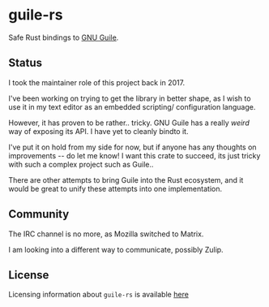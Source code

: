 # guile-rs

Safe Rust bindings to [GNU Guile][gnu_guile].

## Status

I took the maintainer role of this project back in 2017.

I've been working on trying to get the library in better shape, as I
wish to use it in my text editor as an embedded scripting/
configuration language.

However, it has proven to be rather.. tricky. GNU Guile has a really
_weird_ way of exposing its API. I have yet to cleanly bindto it.

I've put it on hold from my side for now, but if anyone has any
thoughts on improvements -- do let me know! I want this crate to
succeed, its just tricky with such a complex project such as Guile..

There are other attempts to bring Guile into the Rust ecosystem, and
it would be great to unify these attempts into one implementation.

## Community

The IRC channel is no more, as Mozilla switched to Matrix.

I am looking into a different way to communicate, possibly Zulip.

## License

Licensing information about `guile-rs` is available [here][license]

[gnu_guile]: https://www.gnu.org/software/guile/
[license]: /LICENSE
